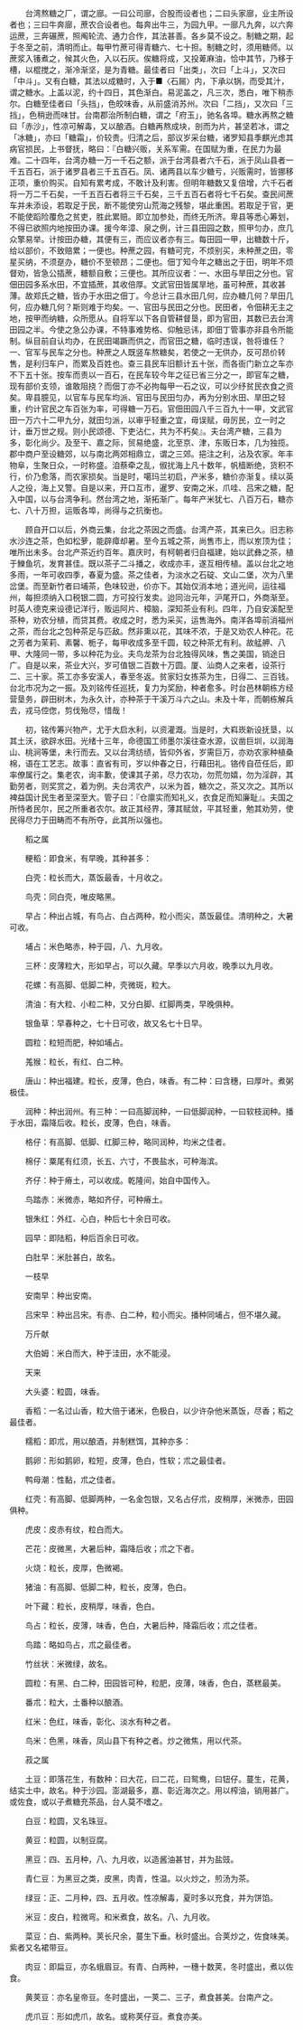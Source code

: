 <!-- { "loadSidebar": true } -->
　　台湾熬糖之厂，谓之廍。一曰公司廍，合股而设者也；二曰头家廍，业主所设者也；三曰牛奔廍，蔗农合设者也。每奔出牛三，为园九甲。一廍凡九奔，以六奔运蔗，三奔碾蔗，照阄轮流、通力合作，其法甚善。各乡莫不设之。制糖之期，起于冬至之前，清明而止。每甲竹蔗可得青糖六、七十担。制糖之时，须用糖师。以蔗浆入镬煮之，候其火色，入以石灰。俟糖将成，又投萆麻油，恰中其节，乃移于槽，以棍搅之，渐冷渐坚，是为青糖。最佳者曰「出类」，次曰「上斗」，又次曰「中斗」。又有白糖，其法以成糖时，入于■〈石屚〉内，下承以锅，而受其汁，谓之糖水。上盖以泥，约十四日，其色渐白。易泥盖之，凡三次，悉白，唯下稍赤尔。白糖至佳者曰「头挡」，色皎味香，从前盛消苏州。次曰「二挡」，又次曰「三挡」，色稍逊而味甘。台南郡治所制白糖，谓之「府玉」，驰名各埠。糖水再熬之糖曰「赤沙」，性凉可解毒，又以酿酒。白糖再熬成块，剖而为片，甚坚若冰，谓之「冰糖」，亦曰「糖霜」，价较贵。归清之后，部议岁采台糖，诸罗知县季麒光虑其病官损民，上书督抚，略曰：『白糖兴贩，关系军需。在国赋为重，在民力为最难。二十四年，台湾办糖一万一千石之额，派于台湾县者六千石，派于凤山县者一千五百石，派于诸罗县者三千五百石。凤、诸两县以车少糖亏，兴贩需时，皆挪移正项，重价购买。自知有累考成，不敢计及利害。但明年糖数又复倍增，六千石者将一万二千石矣，一千五百石者将三千石矣，三千五百石者将七千石矣。查民间蔗车并未添设，若取足于民，断不能使穷山荒海之残黎，堪此重困。若取足于官，更不能使蹈险覆危之贫吏，胜此累赔。即立加参处，而终无所济。卑县等悉心筹划，不得已欲照内地按田办课。援今年漳、泉之例，计三县田园之数，照甲匀办，庶几众擎易举。计按田办糖，其便有三，而应议者亦有三。每田园一甲，出糖数十斤，给以部价，不致赔累；一便也。种蔗之园，有糖可完，不烦别买，未种蔗之田，零星买纳，不须趸办，糖价不至顿昂；二便也。佃丁知今年之糖出之于田，明年不烦督劝，皆急公插蔗，糖额自敷；三便也。其所应议者：一、水田与旱田之分也。官佃田园多系水田，不宜插蔗，其收倍厚。文武官田皆属旱地，虽可种蔗，其收甚薄。故郑氏之糖，皆办于水田之佃丁。今总计三县水田几何，应办糖几何？旱田几何，应办糖几何？斯则难于均矣。一、官田与民田之分也。民田者，令佃耕无主之地，按甲而纳糖，众所愿从。自将军以下各自管耕督垦，即为官田，其数已去台湾田园之半。今使之急公办课，不特事难势格、仰触忌讳，即佃丁管事亦非县令所能制。纵目前自认均办，在民田竭蹶而供之，而官田之糖，临时违误，咎将谁任？一、官军与民车之分也。种蔗之人既竖车熬糖矣，若使之一无供办，反可昂价转售，是利归车户，而累及百姓也。查三县民车旧额计五十张，而各衙门新立之车亦不下五十张。按车而责以一百石，在民车较今年之征已省三分之一，即官车之糖，现有部价支领，谁敢阻挠？而佃丁亦不必拘每甲一石之议，可以少纾贫民衣食之资矣。卑县臆见，以官车与民车均派、官田与民田匀办，再为分别水田、旱田之轻重，约计官民之车百张为率，可得糖一万石。官佃田园八千三百九十一甲，文武官田一万六十二甲九分，就田匀派，以审乎轻重之宜，毋误赋，毋厉民，立一时之计，垂万世之规。则小民颂德、下吏沾仁，共为不朽矣』。夫台湾产糖，三县为多，彰化尚少。及至干、嘉之际，贸易绝盛，北至京、津，东贩日本，几为独揽。郡中商户至设糖郊，以与南北两郊相鼎立，谓之三郊。挹注之利，沾及农家。年丰物阜，生聚日众，一时称盛。洎蔡牵之乱，俶扰海上凡十数年，帆樯断绝，货积不行，价乃愈落，而农家损矣。当是时，噶玛兰初启，产米多，糖价亦渐复。续以英人之役，海上又警。自是以来，开口互市，暹罗、安南之米，爪哇、吕宋之糖，配入中国，以与台湾争利。然台湾之地，渐拓渐广。每年产米犹七、八百万石，糖亦七、八十万担，运贩各埠，尚得与之抗衡也。

　　顾自开口以后，外商云集，台北之茶因之而盛。台湾产茶，其来已久。旧志称水沙连之茶，色如松萝，能辟瘴却暑。至今五城之茶，尚售市上，而以岽顶为佳；唯所出未多。台北产茶近约百年。嘉庆时，有柯朝者归自福建，始以武彝之茶，植于鱳鱼坑，发育甚佳。既以茶子二斗播之，收成亦丰，遂互相传植。盖以台北之地多雨，一年可收四季，春夏为盛。茶之佳者，为淡水之石碇、文山二堡，次为八里岔堡。而至新竹者曰埔茶，色味较逊，价亦下。其始仅消本地；道光间，运往福州，每担须纳入口税银二圆，方可投行发卖。迨同治元年，沪尾开口，外商渐至。时英人德克来设德记洋行，贩运阿片、樟脑，深知茶业有利。四年，乃自安溪配至茶种，劝农分植，而贷其费。收成之时，悉为采买，运售海外。南洋各埠前消福州之茶，而台北之包种茶足与匹敌。然非熏以花，其味不浓，于是又劝农人种花。花之芳者为茉莉、素馨、栀子，每甲收成多至千圆，较之种茶尤有利。故艋舺、八甲、大隆同一带，多以种花为业。夫鸟龙茶为台北独得风味，售之美国，销途日广。自是以来，茶业大兴，岁可值银二百数十万圆。厦、汕商人之来者，设茶行二、三十家。茶工亦多安溪人，春至冬返。贫家妇女拣茶为生，日得二、三百钱。台北市况为之一振。及刘铭传任巡抚，复力为奖励，种者愈多。时台邑林朝栋方经营垦务，辟田树木，为永久计，亦种茶于干溪万斗六之山。未及十年，而朝栋解兵去，戎马倥偬，剪伐殆尽，惜哉！

　　初，铭传筹兴物产，尤于大启水利，以资灌溉。当是时，大嵙崁新设抚垦，以其土沃，欲辟水田。光绪十三年，命德国工师墨尔溪往查水源，议凿巨圳，以润海山、桃涧等堡，未行而去。又以台湾纺绩，皆仰外省，岁需巨万，亦劝农家种植桑棉，语在工艺志。故事：直省有司，岁以仲春之日，行藉田礼。铬传自莅任后，即率僚属行之。集老农，询丰歉，使课其子弟，尽力农功，勿荒勿嬉，勿为淫辟，其勤劳者，则奖赏之，着为例。夫台湾农产，以米为首，糖次之，茶又次之。其所以裨益国计民生者至深至大。管子曰：『仓廪实而知礼义，衣食足而知廉耻』。夫国之所恃者民尔，民之所重者农尔。故正其经界，薄其赋敛，平其轻重，勉其劝劳，使民得尽力于田畴而不有所夺，此其所以强也。

　　稻之属

　　粳稻：即食米，有早晚，其种甚多：

　　白壳：粒长而大，蒸饭最香，十月收之。

　　鸟壳：同白壳，唯皮略黑。

　　早占：种出占城，有鸟占、白占两种，粒小而尖，蒸饭最佳。清明种之，大暑可收。

　　埔占：米色略赤，种于园，八、九月收。

　　三杯：皮薄粒大，形如早占，可以久藏。早季以六月收，晚季以九月收。

　　花螺：有高脚、低脚二种，壳微斑，粒大。

　　清油：有大粒、小粒二种，又分白脚、红脚两类，早晚俱种。

　　银鱼草：早春种之，七十日可收，故又名七十日早。

　　圆粒：粒短而肥，种如埔占。

　　羗猴：粒长，有红、白二种。

　　唐山：种出福建。粒长，皮薄，色白，味香。有二种：曰含穗，曰厚叶。煮粥极佳。

　　润种：种出润州。有三种：一曰高脚润种，一曰低脚润种，一曰软枝润种。播于水田，霜降后收。粒长，皮薄，色白，味香。

　　格仔：有高脚、低脚、红脚三种，略同润种，均米之佳者。

　　棉仔：粟尾有红须，长五、六寸，不畏盐水，可种海滨。

　　齐仔：种于瘠土，可以收成。乾隆间，始自中国传入。

　　鸟踏赤：米微赤，略如齐仔，可种瘠土。

　　银朱红：外红、心白，种后七十余日可收。

　　园早：即陆稻，种后百余日可收。

　　白肚早：米肚甚白，故名。

　　一枝早

　　安南早：种出安南。

　　吕宋早：种出吕宋。有赤、白二种，粒小而尖。播种同埔占，但不堪久藏。

　　万斤献

　　大伯姆：米白而大，种于洼田，水不能浸。

　　天来

　　大头婆：粒圆，味香。

　　香稻：一名过山香，粒大倍于诸米，色极白，以少许杂他米蒸饭，尽香；稻之最佳者。

　　糯稻：即朮，用以酿酒，并制糕饵，其种亦多：

　　鹅卵：形如鹅卵，粒短，皮薄，色白，性软；朮之最佳者。

　　鸭母潮：性黏，朮之佳者。

　　红壳：有高脚、低脚两种，一名金包银，又名占仔朮，皮稍厚，米微赤，田园俱种。

　　虎皮：皮赤有纹，粒白而大。

　　芒花：皮微黑，大暑后种，霜降后收；朮之下者。

　　火烧：粒长，皮厚，色微褐。

　　猪油：有高脚、低脚二种，粒长，皮薄，色白。

　　叶下藏：粒长，皮稍厚，味香，色白。

　　鸟占：粒长，皮薄，味香，色白，大暑后种，降霜后收；朮之佳者。

　　鸟踏：略如鸟占，朮之最佳者。

　　竹丝状：米微绿，故名。

　　圆粒：有黑、白二种，田园皆可种，粒肥，皮薄，味香，色白，蒸糕最美。

　　番朮：粒大，土番种以酿酒。

　　红米：色红，味香，彰化、淡水有种之者。

　　鸟米：色黑，味香，凤山县下有种之者。炒之微焦，用以代茶。

　　菽之属

　　土豆：即落花生，有数种：曰大花，曰二花，曰鸳鸯，曰钮仔。蔓生，花黄，结实土中，故名。种于沙园。澎湖最多，嘉、彰近海次之。用以榨油，销用甚广。或佐食，或以子煮糖充茶品，台人莫不嗜之。

　　白豆：粒圆，又名珠豆。

　　黄豆：粒圆，以制豆腐。

　　黑豆：四、五月种，八、九月收，以造酱油甚甘，并为盐豉。

　　青仁豆：为黑豆之类，皮黑，肉青，性温。以火炒之，煎汤为茶。

　　绿豆：正、二月种，四、五月收。性凉解毒，夏时多以充食，并为饼馅。

　　米豆：皮白，粒微弯。和米煮食，故名。八、九月收。

　　菜豆：白、紫两种。荚长尺余，蔓生下垂。秋时盛出。合荚炒之，佐食味美。紫者又名裙带豆。

　　肉豆：即扁豆，亦名蛾眉豆。有青、白两种，一穗十数荚，冬时盛出，煮以佐食。

　　黄荚豆：亦名皇帝豆。冬时盛出，一荚二、三子，煮食甚美。台南产之。

　　虎爪豆：形如虎爪，故名。或称荚仔豆。煮食亦美。

